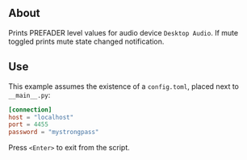 ## About

Prints PREFADER level values for audio device `Desktop Audio`. If mute toggled prints mute state changed notification.

## Use

This example assumes the existence of a `config.toml`, placed next to `__main__.py`:

```toml
[connection]
host = "localhost"
port = 4455
password = "mystrongpass"
```

Press `<Enter>` to exit from the script.
